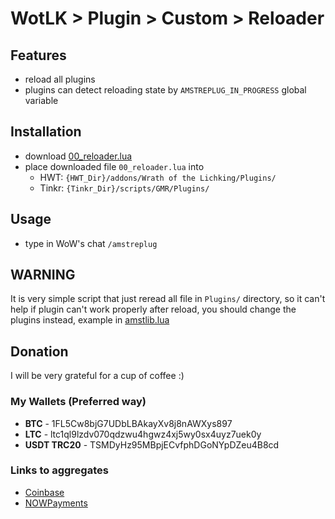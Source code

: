 # WotLK > Plugin > Custom > Reloader

## Features
- reload all plugins
- plugins can detect reloading state by `AMSTREPLUG_IN_PROGRESS` global variable

## Installation
- download [00_reloader.lua](https://raw.githubusercontent.com/AmsTaFFix/gmr-stuff/main/clientside/plugins/custom/reloader/00_reloader.lua)
- place downloaded file `00_reloader.lua` into
  - HWT: `{HWT_Dir}/addons/Wrath of the Lichking/Plugins/`
  - Tinkr: `{Tinkr_Dir}/scripts/GMR/Plugins/`

## Usage
- type in WoW's chat `/amstreplug`

## WARNING
It is very simple script that just reread all file in `Plugins/` directory, so it can't help if plugin can't work 
properly after reload, you should change the plugins instead, example in [amstlib.lua](https://raw.githubusercontent.com/AmsTaFFix/gmr-stuff/main/backside/plugins/custom/00_amstlib.lua)

## Donation
I will be very grateful for a cup of coffee :)

### My Wallets (Preferred way)
- **BTC** - 1FL5Cw8bjG7UDbLBAkayXv8j8nAWXys897
- **LTC** - ltc1ql9lzdv070qdzwu4hgwz4xj5wy0sx4uyz7uek0y
- **USDT TRC20** - TSMDyHz95MBpjECvfphDGoNYpDZeu4B8cd
 
### Links to aggregates
- [Coinbase](https://commerce.coinbase.com/checkout/4662ac44-ca8c-4f8f-9130-d647d0d89da0)
- [NOWPayments](https://nowpayments.io/donation/AmsTaFFix)